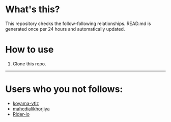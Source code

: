 # What's this?
This repository checks the follow-following relationships.
READ.md is generated once per 24 hours and automatically updated.
# How to use
1. Clone this repo.
 
 --- 
 
 # Users who you not follows: 
  
- [koyama-vtlz](https://github.com/koyama-vtlz/) 
- [mahedialikhorjiya](https://github.com/mahedialikhorjiya/) 
- [Rider-io](https://github.com/Rider-io/) 
